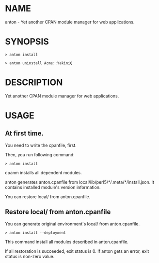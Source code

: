# NAME

anton - Yet another CPAN module manager for web applications.

# SYNOPSIS

    > anton install

    > anton uninstall Acme::YakiniQ

# DESCRIPTION

Yet another CPAN module manager for web applications.

# USAGE

## At first time.

You need to write the cpanfile, first.

Then, you run following command:

    > anton install

cpanm installs all dependent modules.

anton generates anton.cpanfile from local/lib/perl5/\*/.meta/\*/install.json.
It contains installed module's version information.

You can restore local/ from anton.cpanfile.

## Restore local/ from anton.cpanfile

You can generate original environment's local/ from anton.cpanfile.

    > anton install --deployment

This command install all modules described in anton.cpanfile.

If all restoration is succeeded, exit status is 0.
If anton gets an error, exit status is non-zero value.
